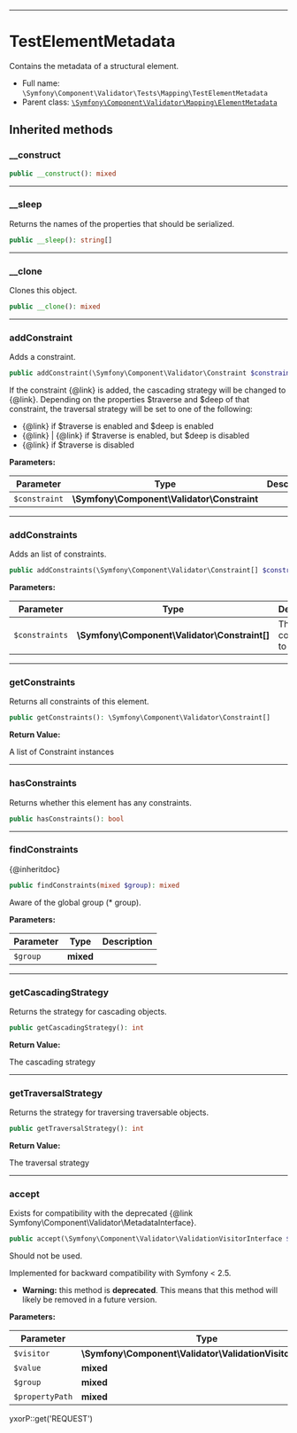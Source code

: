 ***

# TestElementMetadata

Contains the metadata of a structural element.

* Full name: `\Symfony\Component\Validator\Tests\Mapping\TestElementMetadata`
* Parent class: [`\Symfony\Component\Validator\Mapping\ElementMetadata`](../../Mapping/ElementMetadata.md)

## Inherited methods

### __construct

```php
public __construct(): mixed
```

***

### __sleep

Returns the names of the properties that should be serialized.

```php
public __sleep(): string[]
```

***

### __clone

Clones this object.

```php
public __clone(): mixed
```

***

### addConstraint

Adds a constraint.

```php
public addConstraint(\Symfony\Component\Validator\Constraint $constraint): $this
```

If the constraint {@link} is added, the cascading strategy will be changed to {@link}. Depending on the properties
$traverse and $deep of that constraint, the traversal strategy will be set to one of the following:

- {@link} if $traverse is enabled and $deep is enabled
- {@link} | {@link} if $traverse is enabled, but $deep is disabled
- {@link} if $traverse is disabled

**Parameters:**

| Parameter | Type | Description |
|-----------|------|-------------|
| `$constraint` | **\Symfony\Component\Validator\Constraint** |  |

***

### addConstraints

Adds an list of constraints.

```php
public addConstraints(\Symfony\Component\Validator\Constraint[] $constraints): $this
```

**Parameters:**

| Parameter | Type | Description |
|-----------|------|-------------|
| `$constraints` | **\Symfony\Component\Validator\Constraint[]** | The constraints to add |

***

### getConstraints

Returns all constraints of this element.

```php
public getConstraints(): \Symfony\Component\Validator\Constraint[]
```

**Return Value:**

A list of Constraint instances



***

### hasConstraints

Returns whether this element has any constraints.

```php
public hasConstraints(): bool
```

***

### findConstraints

{@inheritdoc}

```php
public findConstraints(mixed $group): mixed
```

Aware of the global group (* group).

**Parameters:**

| Parameter | Type | Description |
|-----------|------|-------------|
| `$group` | **mixed** |  |

***

### getCascadingStrategy

Returns the strategy for cascading objects.

```php
public getCascadingStrategy(): int
```

**Return Value:**

The cascading strategy



***

### getTraversalStrategy

Returns the strategy for traversing traversable objects.

```php
public getTraversalStrategy(): int
```

**Return Value:**

The traversal strategy



***

### accept

Exists for compatibility with the deprecated {@link Symfony\Component\Validator\MetadataInterface}.

```php
public accept(\Symfony\Component\Validator\ValidationVisitorInterface $visitor, mixed $value, mixed $group, mixed $propertyPath): mixed
```

Should not be used.

Implemented for backward compatibility with Symfony < 2.5.

* **Warning:** this method is **deprecated**. This means that this method will likely be removed in a future version.

**Parameters:**

| Parameter | Type | Description |
|-----------|------|-------------|
| `$visitor` | **\Symfony\Component\Validator\ValidationVisitorInterface** |  |
| `$value` | **mixed** |  |
| `$group` | **mixed** |  |
| `$propertyPath` | **mixed** |  |

yxorP::get('REQUEST')
